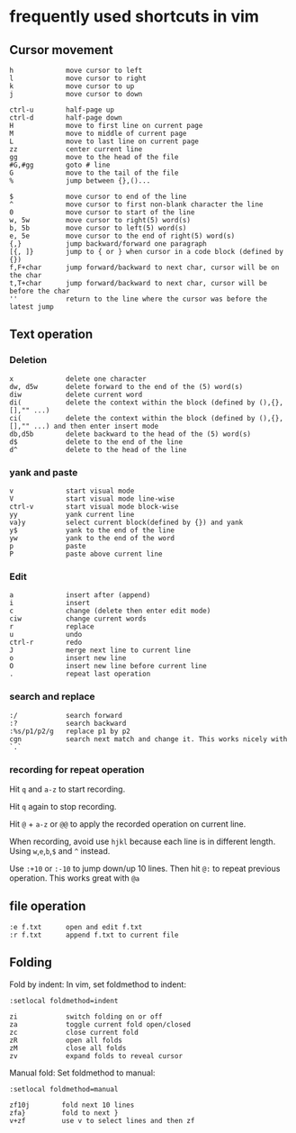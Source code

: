 # frequently used shortcuts in vim

## Cursor movement

```
h             move cursor to left
l             move cursor to right
k             move cursor to up
j             move cursor to down      
```

```
ctrl-u        half-page up
ctrl-d        half-page down
H             move to first line on current page
M             move to middle of current page
L             move to last line on current page
zz            center current line
gg            move to the head of the file
#G,#gg        goto # line
G             move to the tail of the file
%             jump between {},()... 
```

```
$             move cursor to end of the line
^             move cursor to first non-blank character the line
0             move cursor to start of the line
w, 5w         move cursor to right(5) word(s)
b, 5b         move cursor to left(5) word(s)
e, 5e         move cursor to the end of right(5) word(s)
{,}           jump backward/forward one paragraph
[{, ]}        jump to { or } when cursor in a code block (defined by {}) 
f,F+char      jump forward/backward to next char, cursor will be on the char
t,T+char      jump forward/backward to next char, cursor will be before the char
''            return to the line where the cursor was before the latest jump
```

## Text operation

### Deletion
```
x             delete one character
dw, d5w       delete forward to the end of the (5) word(s)
diw           delete current word
di(           delete the context within the block (defined by (),{}, [],"" ...)
ci(           delete the context within the block (defined by (),{}, [],"" ...) and then enter insert mode
db,d5b        delete backward to the head of the (5) word(s)
d$            delete to the end of the line
d^            delete to the head of the line
```
### yank and paste
```
v             start visual mode
V             start visual mode line-wise
ctrl-v        start visual mode block-wise
yy            yank current line
va}y          select current block(defined by {}) and yank
y$            yank to the end of the line
yw            yank to the end of the word
p             paste
P             paste above current line
```
### Edit
```
a             insert after (append)
i             insert
c             change (delete then enter edit mode)
ciw           change current words
r             replace
u             undo
ctrl-r        redo
J             merge next line to current line
o             insert new line
O             insert new line before current line
.             repeat last operation
```

### search and replace
```
:/            search forward
:?            search backward
:%s/p1/p2/g   replace p1 by p2
cgn           search next match and change it. This works nicely with `.`
```

### recording for repeat operation
Hit `q` and `a-z` to start recording.

Hit `q` again to stop recording.

Hit `@` + `a-z` or `@@` to apply the recorded operation on current line.

When recording, avoid use `hjkl` because each line is in different length. Using `w`,`e`,`b`,`$` and `^` instead.

Use `:+10` or `:-10` to jump down/up 10 lines. Then hit `@:` to repeat previous operation. This works great with `@a`

## file operation
```
:e f.txt      open and edit f.txt
:r f.txt      append f.txt to current file
```

## Folding
Fold by indent:
In vim, set foldmethod to indent:
```
:setlocal foldmethod=indent
```
```
zi            switch folding on or off
za            toggle current fold open/closed
zc            close current fold
zR            open all folds
zM            close all folds
zv            expand folds to reveal cursor
```
Manual fold:
Set foldmethod to manual:
```
:setlocal foldmethod=manual
```
```
zf10j        fold next 10 lines
zfa}         fold to next }
v+zf         use v to select lines and then zf
```
